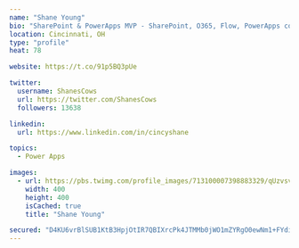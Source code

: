 ```yaml
---
name: "Shane Young"
bio: "SharePoint & PowerApps MVP - SharePoint, O365, Flow, PowerApps consulting? @PowerApps911 | Pure Snark? You found it."
location: Cincinnati, OH
type: "profile"
heat: 78

website: https://t.co/91p5BQ3pUe

twitter:
  username: ShanesCows
  url: https://twitter.com/ShanesCows
  followers: 13638

linkedin:
  url: https://www.linkedin.com/in/cincyshane

topics:
  - Power Apps

images:
  - url: https://pbs.twimg.com/profile_images/713100007398883329/qUzvsvQ3_400x400.jpg
    width: 400
    height: 400
    isCached: true
    title: "Shane Young"

secured: "D4KU6vrBlSUB1KtB3HpjOtIR7QBIXrcPk4JTMMb0jWO1mZYRgO0ewNm1+FYdi8COYdBNg7iJguHH98D7E8cOcNgs7oonJ235iFewsy2A+O7t6tWIBcQs1vIrUvDqUJgUdO3bPY9eZmo5zs5D6V0ipSoRxJ05qEyRl6bJTaQKTEXsxGDf7Qqcav/HqL2tDCEL3uThIw+QfARi9zBYEzvGjwpkIQW4yjW0lzIgWcOKhiLFsvJHJgQht8hO+SV/iJ4HZURZJCxL71C4QVk1lva9tW3bZJzyxMriLT9fgjgE95SI0Tqwdg1IXbDODPQPoEafFnUPjf7tuX30ML6htM/V1mnobecqP0Hgqlt3grDJmNAa3QyWpwkDWppBA/MOSUTjyheJ3qVKMFDBcOtN3iFKNJlfIto+pfqwO0cyVKlxUdg=;TIleJpQRUqwU5mMOprgYTA=="
---
```


